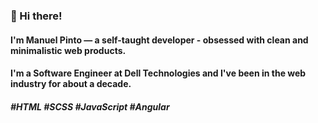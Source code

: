 ### 👋 Hi there!
#### I'm Manuel Pinto — a self-taught developer - obsessed with clean and minimalistic web products.
#### I'm a Software Engineer at Dell Technologies and I've been in the web industry for about a decade.
##### #HTML #SCSS #JavaScript #Angular

<!--
**P1N2O/P1N2O** is a ✨ _special_ ✨ repository because its `README.md` (this file) appears on your GitHub profile.

Here are some ideas to get you started:

- 🔭 I’m currently working on ...
- 🌱 I’m currently learning ...
- 👯 I’m looking to collaborate on ...
- 🤔 I’m looking for help with ...
- 💬 Ask me about ...
- 📫 How to reach me: ...
- 😄 Pronouns: ...
- ⚡ Fun fact: ...
-->
